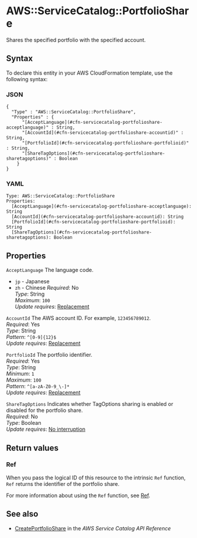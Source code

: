 # AWS::ServiceCatalog::PortfolioShare<a name="aws-resource-servicecatalog-portfolioshare"></a>

Shares the specified portfolio with the specified account\.

## Syntax<a name="aws-resource-servicecatalog-portfolioshare-syntax"></a>

To declare this entity in your AWS CloudFormation template, use the following syntax:

### JSON<a name="aws-resource-servicecatalog-portfolioshare-syntax.json"></a>

```
{
  "Type" : "AWS::ServiceCatalog::PortfolioShare",
  "Properties" : {
      "[AcceptLanguage](#cfn-servicecatalog-portfolioshare-acceptlanguage)" : String,
      "[AccountId](#cfn-servicecatalog-portfolioshare-accountid)" : String,
      "[PortfolioId](#cfn-servicecatalog-portfolioshare-portfolioid)" : String,
      "[ShareTagOptions](#cfn-servicecatalog-portfolioshare-sharetagoptions)" : Boolean
    }
}
```

### YAML<a name="aws-resource-servicecatalog-portfolioshare-syntax.yaml"></a>

```
Type: AWS::ServiceCatalog::PortfolioShare
Properties:
  [AcceptLanguage](#cfn-servicecatalog-portfolioshare-acceptlanguage): String
  [AccountId](#cfn-servicecatalog-portfolioshare-accountid): String
  [PortfolioId](#cfn-servicecatalog-portfolioshare-portfolioid): String
  [ShareTagOptions](#cfn-servicecatalog-portfolioshare-sharetagoptions): Boolean
```

## Properties<a name="aws-resource-servicecatalog-portfolioshare-properties"></a>

`AcceptLanguage` <a name="cfn-servicecatalog-portfolioshare-acceptlanguage"></a>
The language code\.

- `jp` \- Japanese
- `zh` \- Chinese
  _Required_: No  
  _Type_: String  
  _Maximum_: `100`  
  _Update requires_: [Replacement](https://docs.aws.amazon.com/AWSCloudFormation/latest/UserGuide/using-cfn-updating-stacks-update-behaviors.html#update-replacement)

`AccountId` <a name="cfn-servicecatalog-portfolioshare-accountid"></a>
The AWS account ID\. For example, `123456789012`\.  
_Required_: Yes  
_Type_: String  
_Pattern_: `^[0-9]{12}$`  
_Update requires_: [Replacement](https://docs.aws.amazon.com/AWSCloudFormation/latest/UserGuide/using-cfn-updating-stacks-update-behaviors.html#update-replacement)

`PortfolioId` <a name="cfn-servicecatalog-portfolioshare-portfolioid"></a>
The portfolio identifier\.  
_Required_: Yes  
_Type_: String  
_Minimum_: `1`  
_Maximum_: `100`  
_Pattern_: `^[a-zA-Z0-9_\-]*`  
_Update requires_: [Replacement](https://docs.aws.amazon.com/AWSCloudFormation/latest/UserGuide/using-cfn-updating-stacks-update-behaviors.html#update-replacement)

`ShareTagOptions` <a name="cfn-servicecatalog-portfolioshare-sharetagoptions"></a>
Indicates whether TagOptions sharing is enabled or disabled for the portfolio share\.  
_Required_: No  
_Type_: Boolean  
_Update requires_: [No interruption](https://docs.aws.amazon.com/AWSCloudFormation/latest/UserGuide/using-cfn-updating-stacks-update-behaviors.html#update-no-interrupt)

## Return values<a name="aws-resource-servicecatalog-portfolioshare-return-values"></a>

### Ref<a name="aws-resource-servicecatalog-portfolioshare-return-values-ref"></a>

When you pass the logical ID of this resource to the intrinsic `Ref` function, `Ref` returns the identifier of the portfolio share\.

For more information about using the `Ref` function, see [Ref](https://docs.aws.amazon.com/AWSCloudFormation/latest/UserGuide/intrinsic-function-reference-ref.html)\.

## See also<a name="aws-resource-servicecatalog-portfolioshare--seealso"></a>

- [CreatePortfolioShare](https://docs.aws.amazon.com/servicecatalog/latest/dg/API_CreatePortfolioShare.html) in the _AWS Service Catalog API Reference_

